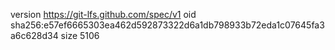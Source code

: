 version https://git-lfs.github.com/spec/v1
oid sha256:e57ef6665303ea462d592873322d6a1db798933b72eda1c07645fa3a6c628d34
size 5106
